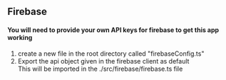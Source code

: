## Firebase
#### You will need to provide your own API keys for firebase to get this app working  
1. create a new file in the root directory called "firebaseConfig.ts"  
2. Export the api object given in the firebase client as default  
This will be imported in the ./src/firebase/firebase.ts file
